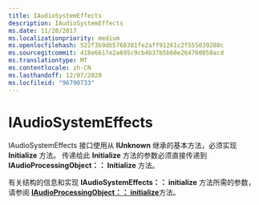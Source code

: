 ```yaml
---
title: IAudioSystemEffects
description: IAudioSystemEffects
ms.date: 11/28/2017
ms.localizationpriority: medium
ms.openlocfilehash: 522f3b9db5768381fe2aff91261c2f555039208c
ms.sourcegitcommit: 418e6617e2a695c9cb4b37b5b60e264760858acd
ms.translationtype: MT
ms.contentlocale: zh-CN
ms.lasthandoff: 12/07/2020
ms.locfileid: "96790733"
---
```

# <a name="iaudiosystemeffects"></a>IAudioSystemEffects


IAudioSystemEffects 接口使用从 **IUnknown** 继承的基本方法，必须实现 **Initialize** 方法。 传递给此 **Initialize** 方法的参数必须直接传递到 **IAudioProcessingObject：： Initialize** 方法。

有关结构的信息和实现 **IAudioSystemEffects：： initialize** 方法所需的参数，请参阅 [**IAudioProcessingObject：： initialize**](/windows/win32/api/audioenginebaseapo/nf-audioenginebaseapo-iaudioprocessingobject-initialize)方法。

 

